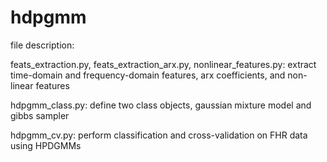 # hdpgmm

file description:

feats_extraction.py, feats_extraction_arx.py, nonlinear_features.py: extract time-domain and frequency-domain features, arx coefficients, and non-linear features 

hdpgmm_class.py: define two class objects, gaussian mixture model and gibbs sampler

hdpgmm_cv.py: perform classification and cross-validation on FHR data using HPDGMMs

